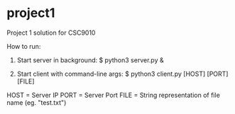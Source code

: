 # project1
Project 1 solution for CSC9010

How to run:

1. Start server in background:
  $ python3 server.py &
 
2. Start client with command-line args:
  $ python3 client.py [HOST] [PORT] [FILE]
  
  HOST = Server IP
  PORT = Server Port
  FILE = String representation of file name (eg. "test.txt")

